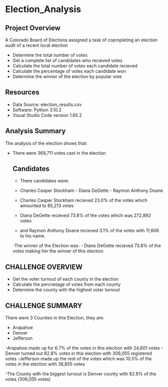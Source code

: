 # Election_Analysis

## Project Overview
A Colorado Board of Elections assigned a task of copmpleting an election audit of a recent local election

- Determine the total number of votes
- Get a complete list of candidates who recieved votes
- Calculate the total number of votes each candidate recieved
- Calculate the percentage of votes each candidate won
- Determine the winner of the election by popular vote

## Resources
- Data Source: election_results.csv
- Software: Python 3.10.2 
- Visual Studio Code version 1.65.2

## Analysis Summary
The analysis of the election shows that:
- There were 369,711 votes cast in the election

  ## Candidates
    - There candidates were:
     - Charles Casper Stockham
      - Diana DeGette
      - Raymon Anthony Doane
  
    - Charles Casper Stockham recieved 23.0% of the votes which amounted to 85,213 votes
    - Diana DeGette recieved 73.8% of the votes which was 272,892 votes
    - and Raymon Anthony Doane recieved 3.1% of the votes with 11,606 to his name.
    
    -The winner of the Election was:
      - Diane DeGette recieved 73.8% of the votes making her the winner of this election
 
## CHALLENGE OVERVIEW
- Get the voter turnout of each county in the election
- Calculate the percnetage of votes from each county
- Determine the county with the highest voter turnout


## CHALLENGE SUMMARY
There were 3 Counties in this Election, they are:
  - Arapahoe
  - Denver
  - Jefferson
 
  -Arapahoe made up for 6.7% of the votes in this election with 24,801 votes
  -Denver turned out 82.8% votes in this election with 306,055 registered votes
  -Jefferson made up the rest of the votes which was 10.5% of the votes in the election with 38,855 votes
  
 -The County with the biggest turnout is Denver county with 82.8% of the votes (306,055 votes)
